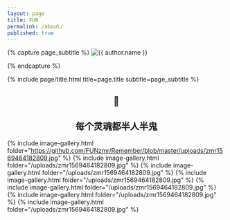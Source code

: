 ```yaml
---
layout: page
title: FUN
permalink: /about/
published: true
---
```


<div class="page" markdown="1">

{% capture page_subtitle %}
<img
    class="me"
    alt="{{ author.name }}"
    src="{{ site.author.photo | relative_url }}"
    srcset="{{ site.author.photo2x | relative_url }} 2x"
/>

{% endcapture %}

{% include page/title.html title=page.title subtitle=page_subtitle %}

## <center>🤨</center>

## <center>每个灵魂都半人半鬼</center>

{% include image-gallery.html folder="https://github.com/FUNzmr/Remember/blob/master/uploads/zmr1569464182809.jpg" %}
{% include image-gallery.html folder="/uploads/zmr1569464182809.jpg" %}
{% include image-gallery.html folder="/uploads/zmr1569464182809.jpg" %}
{% include image-gallery.html folder="/uploads/zmr1569464182809.jpg" %}
{% include image-gallery.html folder="/uploads/zmr1569464182809.jpg" %}
{% include image-gallery.html folder="/uploads/zmr1569464182809.jpg" %}
{% include image-gallery.html folder="/uploads/zmr1569464182809.jpg" %}

</div>
